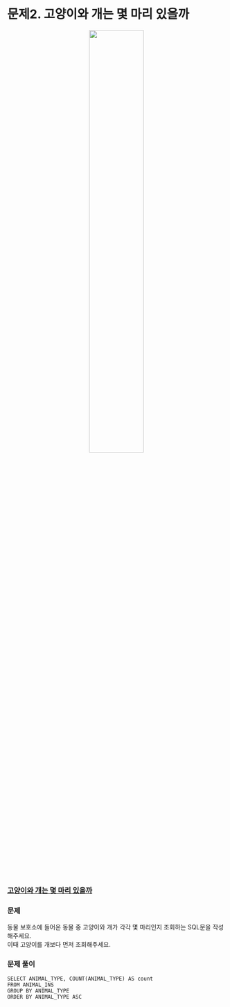 # 문제2. 고양이와 개는 몇 마리 있을까
<center><img src="https://user-images.githubusercontent.com/77037338/210046724-5f984c66-80c3-4c70-9fdc-32371e86c30c.png" width="50%" height="50%"></center>

### [고양이와 개는 몇 마리 있을까](https://school.programmers.co.kr/learn/courses/30/lessons/59040)

### 문제
동물 보호소에 들어온 동물 중 고양이와 개가 각각 몇 마리인지 조회하는 SQL문을 작성해주세요. <br>
이때 고양이를 개보다 먼저 조회해주세요.<br>

### 문제 풀이
```Mysql
SELECT ANIMAL_TYPE, COUNT(ANIMAL_TYPE) AS count
FROM ANIMAL_INS
GROUP BY ANIMAL_TYPE
ORDER BY ANIMAL_TYPE ASC
```

